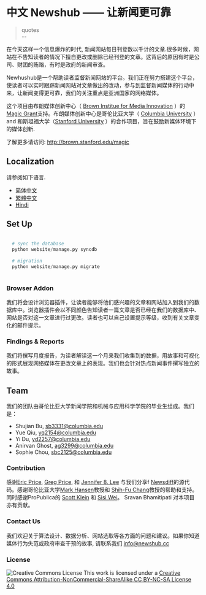 # 中文  Newshub —— 让新闻更可靠

> quotes <br/>
> --  <br/>

在今天这样一个信息爆炸的时代, 新闻网站每日刊登数以千计的文章.很多时候，网站在不告知读者的情况下擅自更改或删除已经刊登的文章。这背后的原因有时是公司、财团的贿赂，有时是政府的新闻审查。 <br/>

Newhushub是一个帮助读者监督新闻网站的平台。我们正在努力搭建这个平台，使读者可以实时跟踪新闻网站对文章做出的改动，参与到监督新闻媒体的行动中来，让新闻变得更可靠，我们的关注重点是亚洲国家的网络媒体。

这个项目由布朗媒体创新中心（ [Brown Institue for Media Innovation](http://brown.columbia.edu/) ）的 [Magic Grant](http://brown.stanford.edu/magic)支持。布朗媒体创新中心是哥伦比亚大学（ [Columbia University](http://www.columbia.edu/) ） and 和斯坦福大学（[Stanford University](http://www.stanford.edu/) ）的合作项目，旨在鼓励新媒体环境下的媒体创新. 

了解更多请访问: http://brown.stanford.edu/magic

## Localization

请参阅如下语言. 
* [简体中文](https://github.com/shujianbu/newshub/README-zhCN.md)
* [繁體中文](https://github.com/shujianbu/newshub/README-zhTW.md)
* [Hindi](https://github.com/shujianbu/newshub/README-Hindi.md)

## Set Up

```Python
  
  # sync the database
  python website/manage.py syncdb 
  
  # migration
  python website/manage.py migrate  
  
```

### Browser Addon 

我们将会设计浏览器插件，让读者能够将他们感兴趣的文章和网站加入到我们的数据库中。浏览器插件会以不同颜色告知读者一篇文章是否已经在我们的数据库中、网站是否对这一文章进行过更改。读者也可以自己设置提示等级，收到有关文章变化的邮件提示。


### Findings & Reports 

我们将撰写月度报告，为读者解读这一个月来我们收集到的数据，用故事和可视化的形式展现网络媒体在更改文章上的表现。我们也会针对热点新闻事件撰写独立的故事。

## Team 

我们的团队由哥伦比亚大学新闻学院和机械与应用科学学院的毕业生组成。我们是：

* Shujian Bu, sb3331@columbia.edu
* Yue Qiu, yq2154@columbia.edu 
* Yi Du, yd2257@columbia.edu 
* Anirvan Ghost, ag3299@columbia.edu
* Sophie Chou, sbc2125@columbia.edu


### Contribution 

感谢[Eric Price](mailto:ecprice@mit.edu), [Greg Price](mailto:gnprice@gmail.com), 和 [Jennifer 8. Lee](mailto:jenny@jennifer8lee.com) 与我们分享f [Newsdiff](http://newsdiffs.org/)的源代码。感谢哥伦比亚大学[Mark Hansen](http://www.journalism.columbia.edu/profile/428-mark)教授和 [Shih-Fu Chang](http://www.ee.columbia.edu/shih-fu-chang)教授的帮助和支持。 同时感谢ProPublica的 [Scott Klein](https://twitter.com/kleinmatic) 和 [Sisi Wei](https://twitter.com/sisiwei)。 Sravan Bhamitipati 对本项目亦有贡献。


### Contact Us

我们欢迎关于算法设计、数据分析、网站选取等各方面的问题和建议。如果你知道媒体行为失范或政府审查干预的故事, 请联系我们 [info@newshub.cc](mailto:info@newshub.cc)


### License
![Creative Commons License](http://i.creativecommons.org/l/by-nc-sa/3.0/88x31.png)
This work is licensed under a [Creative Commons Attribution-NonCommercial-ShareAlike CC BY-NC-SA License 4.0](http://creativecommons.org/licenses/by-nc-sa/4.0/)




